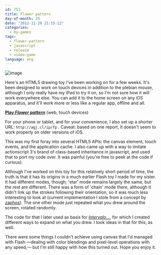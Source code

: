 ```yaml
---
id: 753
title: Flower pattern
day-of-month: 29
date: "2012-11-29 21:15:12"
categories:
  - my-games
tags:
  - flower-pattern
  - javascript
  - release
  - video-game
language: eng
---
```


![image](/files/2012/11-flower-pattern/flowerpatternscreen.jpg "Flower pattern screenshot")

Here's an HTML5 drawing toy I've been working on for a few weeks. It's been designed to work on touch devices in addition to the plebian mouse, although I only really have my iPad to try it on, so I'm not sure how it will work everywhere else. You can add it to the home screen on any iOS apparatus, and it'll work more or less like a regular app, offline and all.

[**Play _Flower pattern_**](//www.agj.cl/files/games/flowerpattern/) (web, touch devices)

For your phone or tablet, and for your convenience, I also set up a shorter URL: `http://agj.cl/ip/fp` . Caveat: based on one report, it doesn't seem to work properly on older versions of iOS.

<!-- more -->

This was my first foray into several HTML5 APIs: the canvas element, touch events, and the application cache. I also came up with a way to imitate actionscript 3's brand of class-based inheritance in javascript, and used that to port my code over. It was painful (you're free to peek at the code if curious).

Although I've worked on this toy for this relatively short period of time, the truth is that it has its origins in a much earlier Flash toy I made for my sister. It had different modes, though; 'star' mode remains largely the same, but the rest are different. There was a form of 'chain' mode there, although it didn't link up the strokes following their orientation, so it was much less interesting to look at (current implementation I stole from a concept by [zaphos](https://sites.google.com/site/zaphos/)). The one other mode just repeated what you drew around the screen, rotated randomly.

The code for that I later used as basis for [_Intervalo..._](//www.agj.cl/games/#game:intervalo), for which I created different ways to expand on what you drew. I took ideas in that for this, as well.

There were some things I couldn't achieve using canvas that I'd managed with Flash —dealing with color blendings and pixel-level operations with any speed,— but I'm still happy with how this turned out. Hope you enjoy it.

